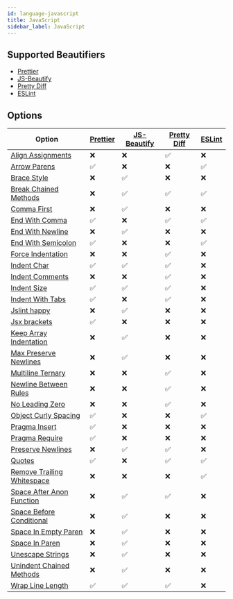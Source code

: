 ```yaml
---
id: language-javascript
title: JavaScript
sidebar_label: JavaScript
---
```

## Supported Beautifiers
- [Prettier](/docs/beautifier-prettier.html)
- [JS-Beautify](/docs/beautifier-js-beautify.html)
- [Pretty Diff](/docs/beautifier-pretty-diff.html)
- [ESLint](/docs/beautifier-eslint.html)
## Options
| Option | [Prettier](/docs/beautifier-prettier.html) | [JS-Beautify](/docs/beautifier-js-beautify.html) | [Pretty Diff](/docs/beautifier-pretty-diff.html) | [ESLint](/docs/beautifier-eslint.html) |
| --- | --- | --- | --- | --- |
| [Align Assignments](/docs/option-align-assignments.html) | &#10060; | &#10060; | &#9989; | &#10060; |
| [Arrow Parens](/docs/option-arrow-parens.html) | &#9989; | &#10060; | &#10060; | &#9989; |
| [Brace Style](/docs/option-brace-style.html) | &#10060; | &#9989; | &#10060; | &#10060; |
| [Break Chained Methods](/docs/option-break-chained-methods.html) | &#10060; | &#9989; | &#9989; | &#9989; |
| [Comma First](/docs/option-comma-first.html) | &#10060; | &#9989; | &#10060; | &#10060; |
| [End With Comma](/docs/option-end-with-comma.html) | &#9989; | &#10060; | &#9989; | &#9989; |
| [End With Newline](/docs/option-end-with-newline.html) | &#10060; | &#9989; | &#10060; | &#10060; |
| [End With Semicolon](/docs/option-end-with-semicolon.html) | &#9989; | &#10060; | &#10060; | &#9989; |
| [Force Indentation](/docs/option-force-indentation.html) | &#10060; | &#10060; | &#9989; | &#10060; |
| [Indent Char](/docs/option-indent-char.html) | &#9989; | &#9989; | &#9989; | &#10060; |
| [Indent Comments](/docs/option-indent-comments.html) | &#10060; | &#10060; | &#9989; | &#10060; |
| [Indent Size](/docs/option-indent-size.html) | &#9989; | &#9989; | &#9989; | &#10060; |
| [Indent With Tabs](/docs/option-indent-with-tabs.html) | &#9989; | &#10060; | &#9989; | &#10060; |
| [Jslint happy](/docs/option-jslint-happy.html) | &#10060; | &#9989; | &#10060; | &#10060; |
| [Jsx brackets](/docs/option-jsx-brackets.html) | &#9989; | &#10060; | &#10060; | &#10060; |
| [Keep Array Indentation](/docs/option-keep-array-indentation.html) | &#10060; | &#9989; | &#10060; | &#10060; |
| [Max Preserve Newlines](/docs/option-max-preserve-newlines.html) | &#10060; | &#9989; | &#10060; | &#10060; |
| [Multiline Ternary](/docs/option-multiline-ternary.html) | &#10060; | &#10060; | &#9989; | &#10060; |
| [Newline Between Rules](/docs/option-newline-between-rules.html) | &#10060; | &#10060; | &#9989; | &#10060; |
| [No Leading Zero](/docs/option-no-leading-zero.html) | &#10060; | &#10060; | &#9989; | &#10060; |
| [Object Curly Spacing](/docs/option-object-curly-spacing.html) | &#9989; | &#10060; | &#10060; | &#9989; |
| [Pragma Insert](/docs/option-pragma-insert.html) | &#9989; | &#10060; | &#10060; | &#10060; |
| [Pragma Require](/docs/option-pragma-require.html) | &#9989; | &#10060; | &#10060; | &#10060; |
| [Preserve Newlines](/docs/option-preserve-newlines.html) | &#10060; | &#9989; | &#9989; | &#10060; |
| [Quotes](/docs/option-quotes.html) | &#9989; | &#10060; | &#9989; | &#9989; |
| [Remove Trailing Whitespace](/docs/option-remove-trailing-whitespace.html) | &#10060; | &#10060; | &#10060; | &#9989; |
| [Space After Anon Function](/docs/option-space-after-anon-function.html) | &#10060; | &#9989; | &#9989; | &#10060; |
| [Space Before Conditional](/docs/option-space-before-conditional.html) | &#10060; | &#9989; | &#10060; | &#10060; |
| [Space In Empty Paren](/docs/option-space-in-empty-paren.html) | &#10060; | &#9989; | &#10060; | &#10060; |
| [Space In Paren](/docs/option-space-in-paren.html) | &#10060; | &#9989; | &#10060; | &#10060; |
| [Unescape Strings](/docs/option-unescape-strings.html) | &#10060; | &#9989; | &#10060; | &#10060; |
| [Unindent Chained Methods](/docs/option-unindent-chained-methods.html) | &#10060; | &#9989; | &#10060; | &#10060; |
| [Wrap Line Length](/docs/option-wrap-line-length.html) | &#9989; | &#9989; | &#9989; | &#10060; |
